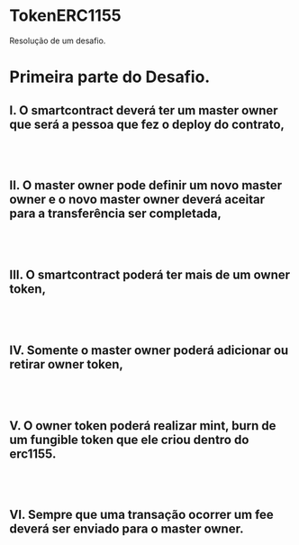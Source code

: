 # TokenERC1155
Resolução de um desafio.

<h1>Primeira parte do Desafio.

<h2>I. O smartcontract deverá ter um master owner que será a pessoa que fez o deploy
do contrato,<h2></br>
<h2>II. O master owner pode definir um novo master owner e o novo master owner deverá
aceitar para a transferência ser completada,<h2></br>
<h2>III. O smartcontract poderá ter mais de um owner token,<h2></br>
<h2>IV. Somente o master owner poderá adicionar ou retirar owner token,<h2></br>
<h2>V. O owner token poderá realizar mint, burn de um fungible token que ele criou dentro
do erc1155.<h2></br>
<h2>VI. Sempre que uma transação ocorrer um fee deverá ser enviado para o master
owner.<h2></br>
